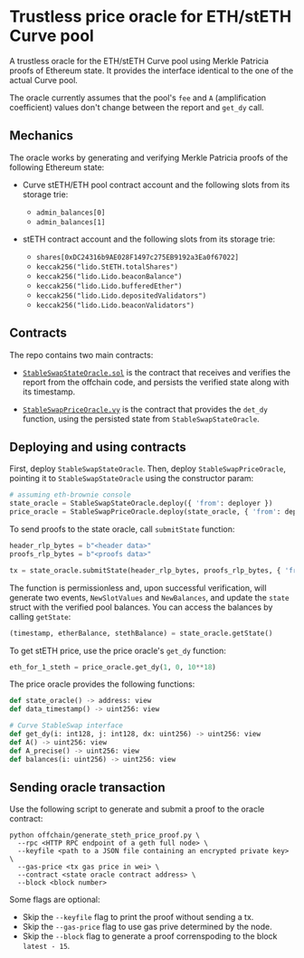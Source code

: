 # Trustless price oracle for ETH/stETH Curve pool

A trustless oracle for the ETH/stETH Curve pool using Merkle Patricia proofs of Ethereum state.
It provides the interface identical to the one of the actual Curve pool.

The oracle currently assumes that the pool's `fee` and `A` (amplification coefficient) values don't
change between the report and `get_dy` call.


## Mechanics

The oracle works by generating and verifying Merkle Patricia proofs of the following Ethereum state:

* Curve stETH/ETH pool contract account and the following slots from its storage trie:
  * `admin_balances[0]`
  * `admin_balances[1]`

* stETH contract account and the following slots from its storage trie:
  * `shares[0xDC24316b9AE028F1497c275EB9192a3Ea0f67022]`
  * `keccak256("lido.StETH.totalShares")`
  * `keccak256("lido.Lido.beaconBalance")`
  * `keccak256("lido.Lido.bufferedEther")`
  * `keccak256("lido.Lido.depositedValidators")`
  * `keccak256("lido.Lido.beaconValidators")`


## Contracts

The repo contains two main contracts:

* [`StableSwapStateOracle.sol`] is the contract that receives and verifies the report from the
  offchain code, and persists the verified state along with its timestamp.

* [`StableSwapPriceOracle.vy`] is the contract that provides the `det_dy` function, using the
  persisted state from `StableSwapStateOracle`.


[`StableSwapStateOracle.sol`]: ./contracts/StableSwapStateOracle.sol
[`StableSwapPriceOracle.vy`]: ./contracts/StableSwapPriceOracle.vy


## Deploying and using contracts

First, deploy `StableSwapStateOracle`. Then, deploy `StableSwapPriceOracle`, pointing it
to `StableSwapStateOracle` using the constructor param:

```python
# assuming eth-brownie console
state_oracle = StableSwapStateOracle.deploy({ 'from': deployer })
price_oracle = StableSwapPriceOracle.deploy(state_oracle, { 'from': deployer })
```

To send proofs to the state oracle, call `submitState` function:

```python
header_rlp_bytes = b"<header data>"
proofs_rlp_bytes = b"<proofs data>"

tx = state_oracle.submitState(header_rlp_bytes, proofs_rlp_bytes, { 'from': reporter })
```

The function is permissionless and, upon successful verification, will generate two events,
`NewSlotValues` and `NewBalances`, and update the `state` struct with the verified pool
balances. You can access the balances by calling `getState`:

```python
(timestamp, etherBalance, stethBalance) = state_oracle.getState()
```

To get stETH price, use the price oracle's `get_dy` function:

```python
eth_for_1_steth = price_oracle.get_dy(1, 0, 10**18)
```

The price oracle provides the following functions:

```python
def state_oracle() -> address: view
def data_timestamp() -> uint256: view

# Curve StableSwap interface
def get_dy(i: int128, j: int128, dx: uint256) -> uint256: view
def A() -> uint256: view
def A_precise() -> uint256: view
def balances(i: uint256) -> uint256: view
```


## Sending oracle transaction

Use the following script to generate and submit a proof to the oracle contract:

```
python offchain/generate_steth_price_proof.py \
  --rpc <HTTP RPC endpoint of a geth full node> \
  --keyfile <path to a JSON file containing an encrypted private key> \
  --gas-price <tx gas price in wei> \
  --contract <state oracle contract address> \
  --block <block number>
```

Some flags are optional:

* Skip the `--keyfile` flag to print the proof without sending a tx.
* Skip the `--gas-price` flag to use gas prive determined by the node.
* Skip the `--block` flag to generate a proof correnspoding to the block `latest - 15`.
